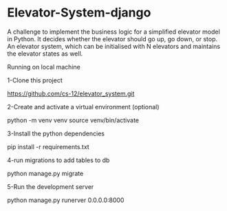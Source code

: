 
# Elevator-System-django

A challenge to implement the business logic for a simplified elevator model in Python. It decides whether the elevator should go up, go down, or stop. An elevator system, which can be initialised with N elevators and maintains the elevator states as well.


Running on local machine

1-Clone this project

https://github.com/cs-12/elevator_system.git

2-Create and activate a virtual environment (optional)

python -m venv venv
source venv/bin/activate

3-Install the python dependencies

pip install -r requirements.txt

4-run migrations to add tables to db

python manage.py migrate

5-Run the development server

python manage.py runerver 0.0.0.0:8000



